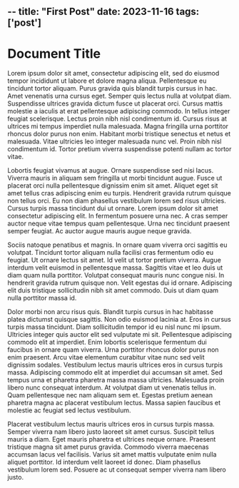 --
title: "First Post"
date: 2023-11-16
tags: ['post']
--

# Document Title

Lorem ipsum dolor sit amet, consectetur adipiscing elit, sed do eiusmod tempor incididunt ut labore et dolore magna aliqua. Pellentesque eu tincidunt tortor aliquam. Purus gravida quis blandit turpis cursus in hac. Amet venenatis urna cursus eget. Semper quis lectus nulla at volutpat diam. Suspendisse ultrices gravida dictum fusce ut placerat orci. Cursus mattis molestie a iaculis at erat pellentesque adipiscing commodo. In tellus integer feugiat scelerisque. Lectus proin nibh nisl condimentum id. Cursus risus at ultrices mi tempus imperdiet nulla malesuada. Magna fringilla urna porttitor rhoncus dolor purus non enim. Habitant morbi tristique senectus et netus et malesuada. Vitae ultricies leo integer malesuada nunc vel. Proin nibh nisl condimentum id. Tortor pretium viverra suspendisse potenti nullam ac tortor vitae.

Lobortis feugiat vivamus at augue. Ornare suspendisse sed nisi lacus. Viverra mauris in aliquam sem fringilla ut morbi tincidunt augue. Fusce ut placerat orci nulla pellentesque dignissim enim sit amet. Aliquet eget sit amet tellus cras adipiscing enim eu turpis. Hendrerit gravida rutrum quisque non tellus orci. Eu non diam phasellus vestibulum lorem sed risus ultricies. Cursus turpis massa tincidunt dui ut ornare. Lorem ipsum dolor sit amet consectetur adipiscing elit. In fermentum posuere urna nec. A cras semper auctor neque vitae tempus quam pellentesque. Urna nec tincidunt praesent semper feugiat. Ac auctor augue mauris augue neque gravida.

Sociis natoque penatibus et magnis. In ornare quam viverra orci sagittis eu volutpat. Tincidunt tortor aliquam nulla facilisi cras fermentum odio eu feugiat. Ut ornare lectus sit amet. Id velit ut tortor pretium viverra. Augue interdum velit euismod in pellentesque massa. Sagittis vitae et leo duis ut diam quam nulla porttitor. Volutpat consequat mauris nunc congue nisi. In hendrerit gravida rutrum quisque non. Velit egestas dui id ornare. Adipiscing elit duis tristique sollicitudin nibh sit amet commodo. Duis ut diam quam nulla porttitor massa id.

Dolor morbi non arcu risus quis. Blandit turpis cursus in hac habitasse platea dictumst quisque sagittis. Non odio euismod lacinia at. Eros in cursus turpis massa tincidunt. Diam sollicitudin tempor id eu nisl nunc mi ipsum. Ultricies integer quis auctor elit sed vulputate mi sit. Pellentesque adipiscing commodo elit at imperdiet. Enim lobortis scelerisque fermentum dui faucibus in ornare quam viverra. Urna porttitor rhoncus dolor purus non enim praesent. Arcu vitae elementum curabitur vitae nunc sed velit dignissim sodales. Vestibulum lectus mauris ultrices eros in cursus turpis massa. Adipiscing commodo elit at imperdiet dui accumsan sit amet. Sed tempus urna et pharetra pharetra massa massa ultricies. Malesuada proin libero nunc consequat interdum. At volutpat diam ut venenatis tellus in. Quam pellentesque nec nam aliquam sem et. Egestas pretium aenean pharetra magna ac placerat vestibulum lectus. Massa sapien faucibus et molestie ac feugiat sed lectus vestibulum.

Placerat vestibulum lectus mauris ultrices eros in cursus turpis massa. Semper viverra nam libero justo laoreet sit amet cursus. Suscipit tellus mauris a diam. Eget mauris pharetra et ultrices neque ornare. Praesent tristique magna sit amet purus gravida. Commodo viverra maecenas accumsan lacus vel facilisis. Varius sit amet mattis vulputate enim nulla aliquet porttitor. Id interdum velit laoreet id donec. Diam phasellus vestibulum lorem sed. Posuere ac ut consequat semper viverra nam libero justo.
